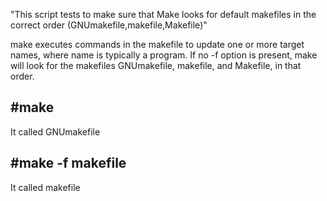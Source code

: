"This script tests to make sure that Make looks for
default makefiles in the correct order (GNUmakefile,makefile,Makefile)"

make  executes  commands in the makefile to update one or more target names,
where name is typically a program.
If no -f option is present, make will look for the makefiles
GNUmakefile, makefile, and Makefile, in that order.

\#make
------
It called GNUmakefile

\#make -f makefile
------------------
It called makefile

